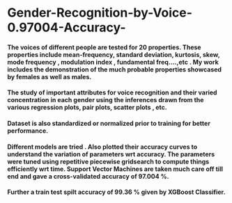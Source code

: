 # Gender-Recognition-by-Voice-0.97004-Accuracy-

#### The voices of different people are tested for 20 properties. These properties include mean-frequency, standard deviation, kurtosis, skew, mode frequency , modulation index , fundamental freq....,etc . My work includes the demonstration of the much probable properties showcased by females as well as males.
#### The study of important attributes for voice recognition and their varied concentration in each gender using the inferences drawn from the various regression plots, pair plots, scatter plots , etc.
#### Dataset is also standardized or normalized prior to training for better performance.
#### Different models are tried . Also plotted their accuracy curves to understand the variation of parameters wrt accuracy. The parameters were tuned using repetitive piecewise gridsearch to compute things efficiently wrt time. Support Vector Machines are taken much care off till end and gave a cross-validated accuracy of 97.004 %.
#### Further a train test spilt accuracy of 99.36 % given by XGBoost Classifier.
